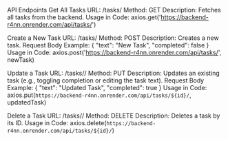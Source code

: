 API Endpoints
Get All Tasks
URL: /tasks/
Method: GET
Description: Fetches all tasks from the backend.
Usage in Code: 
axios.get('https://backend-r4nn.onrender.com/api/tasks/')

Create a New Task
URL: /tasks/
Method: POST
Description: Creates a new task.
Request Body Example:
{
  "text": "New Task",
  "completed": false
}
Usage in Code:
axios.post('https://backend-r4nn.onrender.com/api/tasks/', newTask)

Update a Task
URL: /tasks/<id>/
Method: PUT
Description: Updates an existing task (e.g., toggling completion or editing the task text).
Request Body Example:
{
  "text": "Updated Task",
  "completed": true
}
Usage in Code:
axios.put(`https://backend-r4nn.onrender.com/api/tasks/${id}/`, updatedTask)

Delete a Task
URL: /tasks/<id>/
Method: DELETE
Description: Deletes a task by its ID.
Usage in Code:
axios.delete(`https://backend-r4nn.onrender.com/api/tasks/${id}/`)
